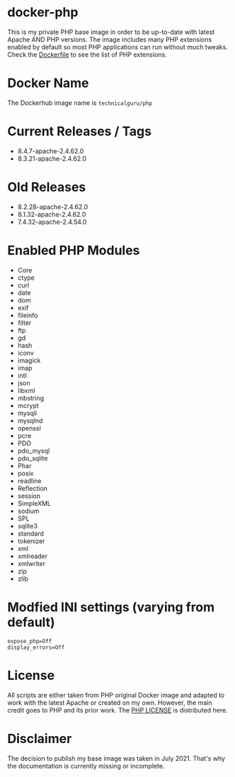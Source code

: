 # docker-php
This is my private PHP base image in order to be up-to-date with latest Apache AND PHP versions. The image includes many PHP extensions enabled
by default so most PHP applications can run without much tweaks. Check the [Dockerfile](Dockerfile) to see the list of PHP extensions.

# Docker Name
The Dockerhub image name is `technicalguru/php`

# Current Releases / Tags
* 8.4.7-apache-2.4.62.0
* 8.3.21-apache-2.4.62.0

# Old Releases
* 8.2.28-apache-2.4.62.0
* 8.1.32-apache-2.4.62.0
* 7.4.32-apache-2.4.54.0

# Enabled PHP Modules
* Core
* ctype
* curl
* date
* dom
* exif
* fileinfo
* filter
* ftp
* gd
* hash
* iconv
* imagick
* imap
* intl
* json
* libxml
* mbstring
* mcrypt
* mysqli
* mysqlnd
* openssl
* pcre
* PDO
* pdo_mysql
* pdo_sqlite
* Phar
* posix
* readline
* Reflection
* session
* SimpleXML
* sodium
* SPL
* sqlite3
* standard
* tokenizer
* xml
* xmlreader
* xmlwriter
* zip
* zlib

# Modfied INI settings (varying from default)
```
expose_php=Off
display_errors=Off
```

# License
All scripts are either taken from PHP original Docker image and adapted to work with the latest Apache or created on my own. However, the main
credit goes to PHP and its prior work. The [PHP LICENSE](PHP_LICENSE.txt) is distributed here.

# Disclaimer
The decision to publish my base image was taken in July 2021. That's why the documentation is currently missing or incomplete. 


